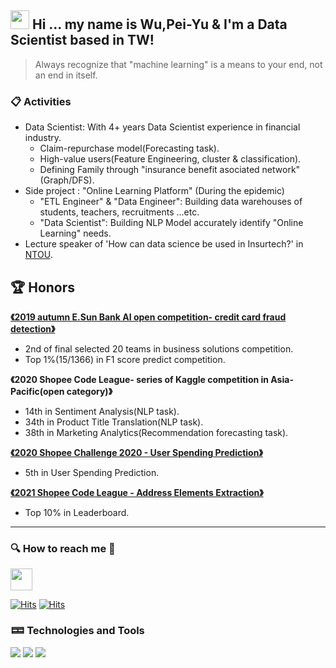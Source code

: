 ## <img src="https://raw.githubusercontent.com/MartinHeinz/MartinHeinz/master/wave.gif" width="30px"> Hi ... my name is Wu,Pei-Yu & I'm a Data Scientist based in TW!

> Always recognize that "machine learning" is a means to your end, not an end in itself.

### 📋 Activities 

- Data Scientist: With 4+ years Data Scientist experience in financial industry.
  -  Claim-repurchase model(Forecasting task).
  -  High-value users(Feature Engineering, cluster & classification).
  -  Defining Family through "insurance benefit asociated network" (Graph/DFS).
- Side project : "Online Learning Platform" (During the epidemic)
  - "ETL Engineer" & "Data Engineer": Building data warehouses of students, teachers, recruitments ...etc.
  - "Data Scientist": Building NLP Model accurately identify "Online Learning" needs.
- Lecture speaker of 'How can data science be used in Insurtech?' in [NTOU](https://www.ntou.edu.tw).

## :trophy: Honors 

**[《2019 autumn E.Sun Bank AI open competition- credit card fraud detection》](https://github.com/CubatLin/TBrain-E.SUN-AI-Open-Competition-Fall-2019-15th-place-Feature-Engineering)**

- 2nd of final selected 20 teams in business solutions competition.   
- Top 1%(15/1366) in F1 score predict competition.

**《2020 Shopee Code League- series of Kaggle competition in Asia-Pacific(open category)》**

- 14th in Sentiment Analysis(NLP task).
- 34th in Product Title Translation(NLP task).
- 38th in Marketing Analytics(Recommendation forecasting task).

**[《2020 Shopee Challenge 2020 - User Spending Prediction》](https://github.com/ts01174755/Shopee-Challenge-2020)**

- 5th in User Spending Prediction.

**[《2021 Shopee Code League - Address Elements Extraction》](https://www.kaggle.com/c/scl-2021-ds/leaderboard)**
- Top 10% in Leaderboard.


---

### 🔍 How to reach me 🔗

<p >
<a href="https://ts01174755.medium.com/" target="blank">
  <img align="center" src="https://cdn.jsdelivr.net/npm/simple-icons@3.0.1/icons/medium.svg" height="35" width="35" />
  </a>
</p>

[![Hits](https://hits.seeyoufarm.com/api/count/incr/badge.svg?url=https%3A%2F%2Fts01174755.medium.com&count_bg=%2379C83D&title_bg=%23555555&icon=medium.svg&icon_color=%23E7E7E7&title=Visit&edge_flat=false)](https://hits.seeyoufarm.com) [![Hits](https://hits.seeyoufarm.com/api/count/incr/badge.svg?url=https%3A%2F%2Fgithub.com%2Fts01174755&count_bg=%2379C83D&title_bg=%23555555&icon=github.svg&icon_color=%23E7E7E7&title=Hits&edge_flat=false)](https://hits.seeyoufarm.com)

### 🁡 Technologies and Tools
![](https://img.shields.io/badge/Code-Python-informational?style=flat&logo=Python&logoColor=white&color=2bbc8a)
![](https://img.shields.io/badge/Code-Java-informational?style=flat&logo=Java&logoColor=white&color=2bbc8a)
![](https://img.shields.io/badge/Code-JavaScript-informational?style=flat&logo=JavaScript&logoColor=white&color=2bbc8a)


<!--

![](https://img.shields.io/badge/Code-C++-informational?style=flat&logo=C++&logoColor=white&color=2bbc8a)

[![ts01174755's github stats](https://github-readme-stats.vercel.app/api?username=ts01174755)](https://github.com/ts01174755/github-readme-stats)

**ts01174755/ts01174755** is a ✨ _special_ ✨ repository because its `README.md` (this file) appears on your GitHub profile.

**《Shopee Code League - Address Elements Extraction》**

- Top 10% in Leaderboard.

Android development -  Mobile check-ins system.

Here are some ideas to get you started:

- 🔭 I’m currently working on ...
- 🌱 I’m currently learning ...
- 👯 I’m looking to collaborate on ...
- 🤔 I’m looking for help with ...
- 💬 Ask me about ...
- 📫 How to reach me: ...
- 😄 Pronouns: ...
- ⚡ Fun fact: ...
-->
